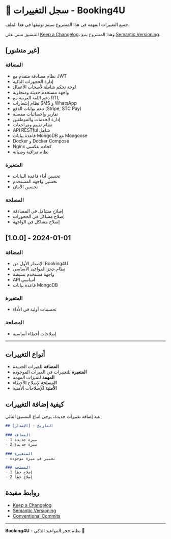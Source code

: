 # 📝 سجل التغييرات - Booking4U

جميع التغييرات المهمة في هذا المشروع سيتم توثيقها في هذا الملف.

التنسيق مبني على [Keep a Changelog](https://keepachangelog.com/ar/1.0.0/)،
وهذا المشروع يتبع [Semantic Versioning](https://semver.org/lang/ar/).

## [غير منشور]

### المضافة
- نظام مصادقة متقدم مع JWT
- إدارة الحجوزات الذكية
- لوحة تحكم شاملة لأصحاب الأعمال
- واجهة مستخدم حديثة ومتجاوبة
- دعم اللغة العربية مع RTL
- نظام إشعارات SMS و WhatsApp
- دعم بوابات الدفع (Stripe, STC Pay)
- تقارير وإحصائيات مفصلة
- إدارة الخدمات والموظفين
- نظام تقييم ومراجعات
- API RESTful شامل
- قاعدة بيانات MongoDB مع Mongoose
- Docker و Docker Compose
- Nginx كخادم عكسي
- نظام مراقبة وصيانة

### المتغيرة
- تحسين أداء قاعدة البيانات
- تحسين واجهة المستخدم
- تحسين الأمان

### المصلحة
- إصلاح مشاكل في المصادقة
- إصلاح مشاكل في الحجوزات
- إصلاح مشاكل في الواجهة

## [1.0.0] - 2024-01-01

### المضافة
- الإصدار الأول من Booking4U
- نظام حجز المواعيد الأساسي
- واجهة مستخدم بسيطة
- API أساسي
- قاعدة بيانات MongoDB

### المتغيرة
- تحسينات أولية في الأداء

### المصلحة
- إصلاحات أخطاء أساسية

---

## أنواع التغييرات

- **المضافة** للميزات الجديدة
- **المتغيرة** للتغييرات في الميزات الموجودة
- **المهمة** للميزات المهمة
- **المصلحة** لإصلاح الأخطاء
- **الأمنية** للإصلاحات الأمنية

## كيفية إضافة التغييرات

عند إضافة تغييرات جديدة، يرجى اتباع التنسيق التالي:

```markdown
## [الإصدار] - التاريخ

### المضافة
- ميزة جديدة 1
- ميزة جديدة 2

### المتغيرة
- تغيير في ميزة موجودة

### المصلحة
- إصلاح خطأ 1
- إصلاح خطأ 2
```

## روابط مفيدة

- [Keep a Changelog](https://keepachangelog.com/ar/1.0.0/)
- [Semantic Versioning](https://semver.org/lang/ar/)
- [Conventional Commits](https://www.conventionalcommits.org/ar/)

---

**Booking4U** - نظام حجز المواعيد الذكي 🚀
